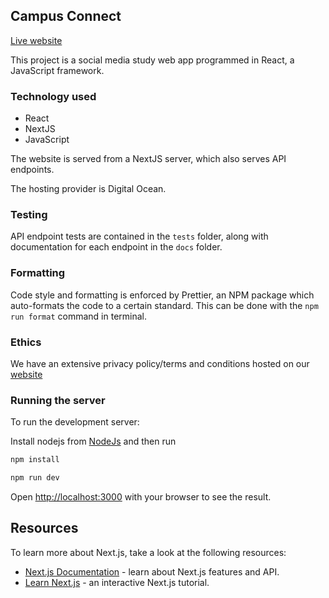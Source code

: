 ## Campus Connect

[Live website](https://campusconnect.me)

This project is a social media study web app programmed in React, a JavaScript framework.

### Technology used

- React
- NextJS
- JavaScript

The website is served from a NextJS server, which also serves API endpoints.

The hosting provider is Digital Ocean.

### Testing

API endpoint tests are contained in the `tests` folder, along with documentation for each endpoint in the `docs` folder.

### Formatting

Code style and formatting is enforced by Prettier, an NPM package which auto-formats the code to a certain standard.
This can be done with the `npm run format` command in terminal.

### Ethics

We have an extensive privacy policy/terms and conditions hosted on our
[website](https://campusconnect.me/termsAndConditions)

### Running the server

To run the development server:

Install nodejs from [NodeJs](https://nodejs.org/en/download/) and then run

```bash
npm install

npm run dev
```

Open [http://localhost:3000](http://localhost:3000) with your browser to see the result.

## Resources

To learn more about Next.js, take a look at the following resources:

- [Next.js Documentation](https://nextjs.org/docs) - learn about Next.js features and API.
- [Learn Next.js](https://nextjs.org/learn) - an interactive Next.js tutorial.

